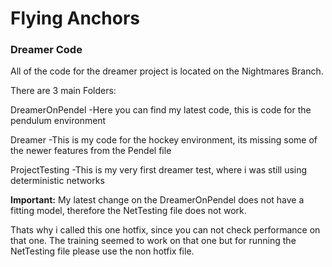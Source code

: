 # Flying Anchors

### Dreamer Code
All of the code for the dreamer project is located on the Nightmares Branch.

There are 3 main Folders:

DreamerOnPendel  -Here you can find my latest code, this is code for the pendulum environment

Dreamer          -This is my code for the hockey environment, its missing some of the newer features from the Pendel file

ProjectTesting   -This is my very first dreamer test, where i was still using deterministic networks

**Important:** My latest change on the DreamerOnPendel does not have a fitting model, therefore the NetTesting file does not work.

Thats why i called this one hotfix, since you can not check performance on that one. The training seemed to work on that one but for running the NetTesting file please use the non hotfix file.

